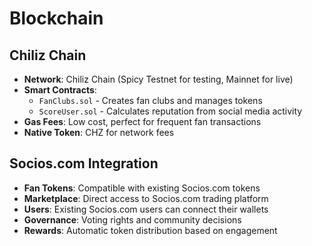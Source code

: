 # Blockchain

## Chiliz Chain
- **Network**: Chiliz Chain (Spicy Testnet for testing, Mainnet for live)
- **Smart Contracts**: 
  - `FanClubs.sol` - Creates fan clubs and manages tokens
  - `ScoreUser.sol` - Calculates reputation from social media activity
- **Gas Fees**: Low cost, perfect for frequent fan transactions
- **Native Token**: CHZ for network fees

## Socios.com Integration
- **Fan Tokens**: Compatible with existing Socios.com tokens
- **Marketplace**: Direct access to Socios.com trading platform
- **Users**: Existing Socios.com users can connect their wallets
- **Governance**: Voting rights and community decisions
- **Rewards**: Automatic token distribution based on engagement 